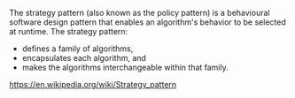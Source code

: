 The strategy pattern (also known as the policy pattern) is a behavioural software design pattern that enables an
algorithm's behavior to be selected at runtime.
The strategy pattern:
- defines a family of algorithms,
- encapsulates each algorithm, and
- makes the algorithms interchangeable within that family.

https://en.wikipedia.org/wiki/Strategy_pattern
